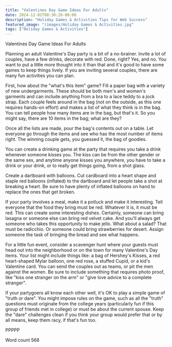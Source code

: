 ```yaml
---
title: "Valentines Day Game Ideas For Adults"
date: 2024-12-02T08:30:28-08:00
description: "Holiday Games & Activities Tips for Web Success"
featured_image: "/images/Holiday Games & Activities.jpg"
tags: ["Holiday Games & Activities"]
---
```


Valentines Day Game Ideas For Adults

Planning an adult Valentine's Day party is a bit of a no-brainer. Invite a lot of couples, have a few drinks, decorate with red. Done, right? Yes, and no. You want to put a little more thought into it than that and it's good to have some games to keep things lively. If you are inviting several couples, there are many fun activities you can plan. 

First, how about the "what's this item" game? Fill a paper bag with a variety of new undergarments. These should be both men's and women's garments and can include anything from a bra to a lace teddy to a jock strap. Each couple feels around in the bag (not on the outside, as this one requires hands-on effort) and makes a list of what they think is in the bag. You can tell people how many items are in the bag, but that's it. So you might say, there are 10 items in the bag; what are they? 

Once all the lists are made, pour the bag's contents out on a table. Let everyone go through the items and see who has the most number of items right. The winning couple gets, you guessed it, the bag of goodies.

You can create a drinking game at the party that requires you take a drink whenever someone kisses you. The kiss can be from the other gender or the same sex, and anytime anyone kisses you anywhere, you have to take a drink or your drink, or to really get things going, from a shot glass. 

Create a dartboard with balloons. Cut cardboard into a heart shape and staple red balloons (inflated) to the dartboard and let people take a shot at breaking a heart. Be sure to have plenty of inflated balloons on hand to replace the ones that get broken.

If your party involves a meal, make it a potluck and make it interesting. Tell everyone that the food they bring must be red. Whatever it is, it must be red. This can create some interesting dishes. Certainly, someone can bring lasagna or someone else can bring red velvet cake. And you'll always get someone who takes this opportunity to make jello. What about a salad? That must be radicchio. Or someone could bring strawberries for desert. Assign someone the task of bringing the bread and see what happens.

For a little fun event, consider a scavenger hunt where your guests must head out into the neighborhood or on the town for many Valentine's Day items. Your list might include things like: a bag of Hershey's Kisses, a red heart-shaped Mylar balloon, one red rose, a stuffed Cupid, or a kid's Valentine card. You can send the couples out as teams, or pit the men against the women. Be sure to include something that requires photo proof, like "kiss one stranger on the arm" or "give love advice to a complete stranger".

If your partygoers all know each other well, it's OK to play a simple game of "truth or dare". You might impose rules on the game, such as all the "truth" questions must originate from the college years (particularly fun if this group of friends met in college) or must be about the current spouse. Keep the "dare" challenges clean if you think your group would prefer that or by all means, keep them racy, if that's fun too. 

PPPPP

Word count 568



